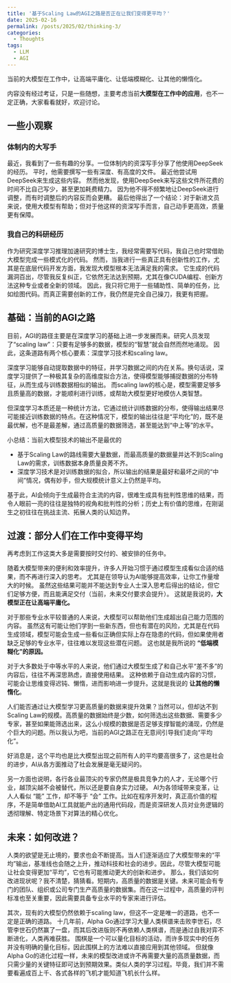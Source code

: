 ```yaml
---
title: '基于Scaling Law的AGI之路是否正在让我们变得更平均？'
date: 2025-02-16
permalink: /posts/2025/02/thinking-3/
categories:
  - Thoughts
tags:
  - LLM
  - AGI
---
```


当前的大模型在工作中，让高端平庸化、让低端模糊化、让其他的懒惰化。

内容没有经过考证，只是一些随想，主要考虑当前**大模型在工作中的应用**，也不一定正确，大家看看就好，欢迎讨论。

## 一些小观察

### 体制内的大写手

最近，我看到了一些有趣的分享。一位体制内的资深写手分享了他使用DeepSeek的经历。
平时，他需要撰写一些有深度、有高度的文件。
最近他尝试用DeepSeek来生成这些内容。
然而他发现，使用DeepSeek来写这些文件所花费的时间不比自己写少，甚至更加耗费精力。
因为他不得不频繁地让DeepSeek进行调整，而有时调整后的内容反而会更糟。
最后他得出了一个结论：对于新进文员来说，使用大模型有帮助；但对于他这样的资深写手而言，自己动手更高效，质量更有保障。

### 我自己的科研经历

作为研究深度学习推理加速研究的博士生，我经常需要写代码，我自己也时常借助大模型完成一些模式化的代码。
然而，当我进行一些真正具有创新性的工作，尤其是在底层代码开发方面，我发现大模型根本无法满足我的需求。
它生成的代码漏洞百出，尽管我反复纠正，它依然无法达到预期，尤其在像CUDA编程、创新方法这种专业或者全新的领域。
因此，我只将它用于一些辅助性、简单的任务，比如绘图代码。而真正需要创新的工作，我仍然是完全自己操刀，我更有把握。



## 基础：当前的AGI之路

目前，AGI的路径主要是在深度学习的基础上进一步发展而来。研究人员发现了“scaling law”：只要有足够多的数据，模型的“智慧”就会自然而然地涌现。
因此，这条道路有两个核心要素：深度学习技术和scaling law。

深度学习能够自动提取数据中的特征，并学习数据之间的内在关系。换句话说，深度学习提供了一种极其复杂的高维度拟合方法，使得模型能够捕捉数据的分布特征，从而生成与训练数据相似的输出。
而scaling law的核心是，模型需要足够多且质量高的数据，才能顺利进行训练，或帮助大模型更好地模仿人类智慧。

但深度学习本质还是一种统计方法，它通过统计训练数据的分布，使得输出结果尽可能接近训练数据的特点。在这种情况下，模型的输出往往是“平均化”的，既不是最优解，也不是最差解，通过高质量的数据筛选，甚至能达到“中上等”的水平。

小总结：当前大模型技术的输出不是最优的
- 基于Scaling Law的路线需要大量数据，而最高质量的数据量并达不到Scaling Law的需求，训练数据本身质量良莠不齐。
- 深度学习技术是对训练数据的拟合，所以输出的结果是最好和最坏之间的“中间”情况，偶有妙手，但大规模统计意义上仍然是平均。

基于此，AI会倾向于生成最符合主流的内容，很难生成具有批判性思维的结果，而令人眼前一亮的往往是独特的视角和批判性的分析；历史上有价值的思维，在刚诞生之初往往在挑战主流、拓展人类的认知边界。


## 过渡：部分人们在工作中变得平均

再考虑到工作这类大多是需要按时交付的、被安排的任务中。

随着大模型带来的便利和效率提升，许多人开始习惯于通过模型生成看似合适的结果，而不再进行深入的思考。
尤其是在领导认为AI能够提高效率，让你工作量增大的时候。
虽然这些结果可能并不能达到专业人士深入思考后得出的结论，但它们足够方便，而且能满足交付（当前，未来交付要求会提升）。
这就是我说的，**大模型正在让高端平庸化。**

对于那些专业水平较普通的人来说，大模型可以帮助他们生成超出自己能力范围的内容。
虽然这有可能让他们学到一些新东西，但也有潜在的风险，尤其是在代码生成领域，模型可能会生成一些看似正确但实际上存在隐患的代码，但如果使用者缺乏足够的专业水平，往往难以发现这些潜在问题。
这也就是我所说的 **“低端模糊化”的原因。**

对于大多数处于中等水平的人来说，他们通过大模型生成了和自己水平“差不多”的内容后，往往不再深思熟虑，直接使用结果。
这种依赖于自动生成内容的习惯，可能会让思维变得迟钝、懒惰，进而影响进一步提升。这就是我说的 **让其他的懒惰化**。

人们能否通过让大模型学习更高质量的数据来提升效果？当然可以，但却达不到Scaling Law的规模。高质量的数据始终是少数，如何筛选出这些数据、需要多少专家，甚至如果能筛选出来，这么小规模的数据是否足够支撑智能的涌现，仍然是个巨大的问题。所以我认为吧，当前的AGI之路正在无意间引导我们走向“平均化”。

好消息是，这个平均也是比大模型出现之前所有人的平均要高很多了，这也是社会的进步，AI从各方面推动了社会发展是毫无疑问的。

另一方面也说明，各行各业最顶尖的专家仍然是极具竞争力的人才，无论哪个行业，越顶尖越不会被替代，所以还是要自身实力过硬。
AI为各领域带来变革，让人人看似 “能” 工作，却不等于 “会” 工作。比如在程序开发时，真正高价值的程序，不是简单借助AI工具就能产出的通用代码段，而是资深研发人员对业务逻辑的透彻理解、特定场景下对算法的精心优化。


## 未来：如何改进？


人类的欲望是无止境的，要求也会不断提高。当人们逐渐适应了大模型带来的“平均”输出，基准线也会随之上升，推动科技和社会的进步。因此，尽管大模型可能让社会变得更加“平均”，它也有可能推动更大的创新和进步。
那么，我们该如何改进现状呢？我不清楚，猜猜看。短期内，高质量的数据是关键。未来可能会有专门的团队、组织或公司专门生产高质量的数据集。而在这一过程中，高质量的评判标准也至关重要，因此需要具备专业水平的专家来进行评估。

其次，现有的大模型仍然依赖于scaling law，但这不一定是唯一的道路，也不一定是正确的道路。
十几年前，Alpha Go通过学习大量人类棋谱来击败李世石，尽管李世石仍然赢了一盘，而其后改进版则不再依赖人类棋谱，而是通过自我对弈不断进化，人类再难获胜。
围棋是一个可以量化目标的活动，而许多现实中的任务并没有明确的量化目标，因此围棋上的方法难以直接应用到其他领域。
但就像Alpha Go的进化过程一样，未来的模型改进或许不再需要大量的高质量数据，而只需少量的关键特征即可达到预期效果。类似人类的学习过程。毕竟，我们并不需要看遍成百上千、各式各样的飞机才能知道飞机长什么样。




